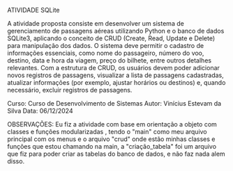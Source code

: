 ATIVIDADE SQLite

 A atividade proposta consiste em desenvolver um sistema de gerenciamento de passagens aéreas utilizando Python e o banco de dados SQLite3,
aplicando o conceito de CRUD (Create, Read, Update e Delete) para manipulação dos dados. O sistema deve permitir o cadastro de informações
essenciais, como nome do passageiro, número do voo, destino, data e hora da viagem, preço do bilhete, entre outros detalhes relevantes.
Com a estrutura de CRUD, os usuários devem poder adicionar novos registros de passagens, visualizar a lista de passagens cadastradas,
atualizar informações (por exemplo, ajustar horários ou destinos) e, quando necessário, excluir registros de passagens.

Curso: Curso de Desenvolvimento de Sistemas
Autor: Vinícius Estevam da Silva
Data: 06/12/2024

OBSERVAÇÕES: 
Eu fiz a atividade com base em orientação a objeto com classes e funções modularizadas , tendo o "main" como meu arquivo principal com os menus
e o arquivo "crud" onde estão minhas classes e funções que estou chamando na main, a "criação_tabela" foi um arquivo que fiz para poder criar
as tabelas do banco de dados, e não faz nada alem disso.
